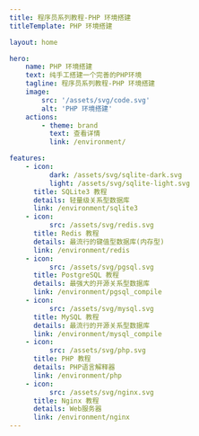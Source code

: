 ```yaml
---
title: 程序员系列教程-PHP 环境搭建
titleTemplate: PHP 环境搭建

layout: home

hero:
    name: PHP 环境搭建
    text: 纯手工搭建一个完善的PHP环境
    tagline: 程序员系列教程-PHP 环境搭建
    image:
        src: '/assets/svg/code.svg'
        alt: 'PHP 环境搭建'
    actions:
        - theme: brand
          text: 查看详情
          link: /environment/

features:
    - icon:
          dark: /assets/svg/sqlite-dark.svg
          light: /assets/svg/sqlite-light.svg
      title: SQLite3 教程
      details: 轻量级关系型数据库
      link: /environment/sqlite3
    - icon:
          src: /assets/svg/redis.svg
      title: Redis 教程
      details: 最流行的键值型数据库(内存型)
      link: /environment/redis
    - icon:
          src: /assets/svg/pgsql.svg
      title: PostgreSQL 教程
      details: 最强大的开源关系型数据库
      link: /environment/pgsql_compile
    - icon:
          src: /assets/svg/mysql.svg
      title: MySQL 教程
      details: 最流行的开源关系型数据库
      link: /environment/mysql_compile
    - icon:
          src: /assets/svg/php.svg
      title: PHP 教程
      details: PHP语言解释器
      link: /environment/php
    - icon:
          src: /assets/svg/nginx.svg
      title: Nginx 教程
      details: Web服务器
      link: /environment/nginx
---
```

